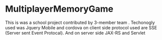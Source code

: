 # MultiplayerMemoryGame
This is was a school project contributed by 3-member team . 
Techonogly used was Jquery Mobile and cordova on client side 
 protocol used are SSE (Server sent Event Protocal). 
And on server side JAX-RS and Servlet

